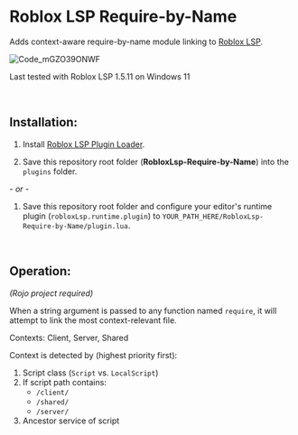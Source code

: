 # Roblox LSP Require-by-Name
Adds context-aware require-by-name module linking to [Roblox LSP](https://github.com/NightrainsRbx/RobloxLsp).

![Code_mGZO39ONWF](https://user-images.githubusercontent.com/2924585/162556118-bebe2db1-95ec-4179-9967-d3fc8a96ecad.gif)

Last tested with Roblox LSP 1.5.11 on Windows 11

<br/>

## Installation:

1. Install [Roblox LSP Plugin Loader](https://github.com/Meta-Maxim/RobloxLsp-plugin-loader).

2. Save this repository root folder (**RobloxLsp-Require-by-Name**) into the `plugins` folder.

  *- or -*

1. Save this repository root folder and configure your editor's runtime plugin (`robloxLsp.runtime.plugin`) to `YOUR_PATH_HERE/RobloxLsp-Require-by-Name/plugin.lua`.

<br/>

## Operation:

*(Rojo project required)*

When a string argument is passed to any function named `require`, it will attempt to link the most context-relevant file.

Contexts: Client, Server, Shared

Context is detected by (highest priority first):
1. Script class (`Script` vs. `LocalScript`)
2. If script path contains:
   - `/client/`
   - `/shared/`
   - `/server/`
3. Ancestor service of script
